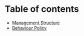 # Table of contents

* [Management Structure](README.md)
* [Behaviour Policy](behaviour-policy.md)

